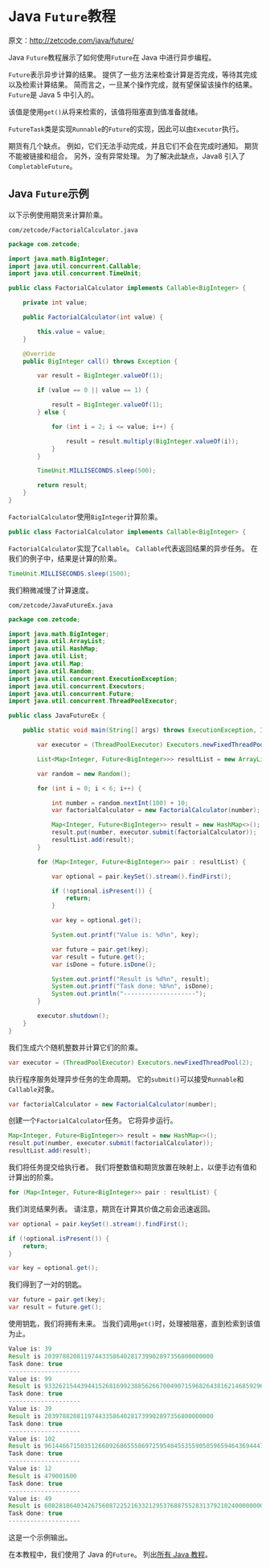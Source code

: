 # Java `Future`教程

原文：http://zetcode.com/java/future/

Java `Future`教程展示了如何使用`Future`在 Java 中进行异步编程。

`Future`表示异步计算的结果。 提供了一些方法来检查计算是否完成，等待其完成以及检索计算结果。 简而言之，一旦某个操作完成，就有望保留该操作的结果。 `Future`是 Java 5 中引入的。

该值是使用`get()`从将来检索的，该值将阻塞直到值准备就绪。

`FutureTask`类是实现`Runnable`的`Future`的实现，因此可以由`Executor`执行。

期货有几个缺点。 例如，它们无法手动完成，并且它们不会在完成时通知。 期货不能被链接和组合。 另外，没有异常处理。 为了解决此缺点，Java8 引入了`CompletableFuture`。

## Java `Future`示例

以下示例使用期货来计算阶乘。

`com/zetcode/FactorialCalculator.java`

```java
package com.zetcode;

import java.math.BigInteger;
import java.util.concurrent.Callable;
import java.util.concurrent.TimeUnit;

public class FactorialCalculator implements Callable<BigInteger> {

    private int value;

    public FactorialCalculator(int value) {

        this.value = value;
    }

    @Override
    public BigInteger call() throws Exception {

        var result = BigInteger.valueOf(1);

        if (value == 0 || value == 1) {

            result = BigInteger.valueOf(1);
        } else {

            for (int i = 2; i <= value; i++) {

                result = result.multiply(BigInteger.valueOf(i));
            }
        }

        TimeUnit.MILLISECONDS.sleep(500);

        return result;
    }
}

```

`FactorialCalculator`使用`BigInteger`计算阶乘。

```java
public class FactorialCalculator implements Callable<BigInteger> {

```

`FactorialCalculator`实现了`Callable`。 `Callable`代表返回结果的异步任务。 在我们的例子中，结果是计算的阶乘。

```java
TimeUnit.MILLISECONDS.sleep(1500);

```

我们稍微减慢了计算速度。

`com/zetcode/JavaFutureEx.java`

```java
package com.zetcode;

import java.math.BigInteger;
import java.util.ArrayList;
import java.util.HashMap;
import java.util.List;
import java.util.Map;
import java.util.Random;
import java.util.concurrent.ExecutionException;
import java.util.concurrent.Executors;
import java.util.concurrent.Future;
import java.util.concurrent.ThreadPoolExecutor;

public class JavaFutureEx {

    public static void main(String[] args) throws ExecutionException, InterruptedException {

        var executor = (ThreadPoolExecutor) Executors.newFixedThreadPool(2);

        List<Map<Integer, Future<BigInteger>>> resultList = new ArrayList<>();

        var random = new Random();

        for (int i = 0; i < 6; i++) {

            int number = random.nextInt(100) + 10;
            var factorialCalculator = new FactorialCalculator(number);

            Map<Integer, Future<BigInteger>> result = new HashMap<>();
            result.put(number, executor.submit(factorialCalculator));
            resultList.add(result);
        }

        for (Map<Integer, Future<BigInteger>> pair : resultList) {

            var optional = pair.keySet().stream().findFirst();

            if (!optional.isPresent()) {
                return;
            }

            var key = optional.get();

            System.out.printf("Value is: %d%n", key);

            var future = pair.get(key);
            var result = future.get();
            var isDone = future.isDone();

            System.out.printf("Result is %d%n", result);
            System.out.printf("Task done: %b%n", isDone);
            System.out.println("--------------------");
        }

        executor.shutdown();
    }
}

```

我们生成六个随机整数并计算它们的阶乘。

```java
var executor = (ThreadPoolExecutor) Executors.newFixedThreadPool(2);

```

执行程序服务处理异步任务的生命周期。 它的`submit()`可以接受`Runnable`和`Callable`对象。

```java
var factorialCalculator = new FactorialCalculator(number);

```

创建一个`FactorialCalculator`任务。 它将异步运行。

```java
Map<Integer, Future<BigInteger>> result = new HashMap<>();
result.put(number, executor.submit(factorialCalculator));
resultList.add(result);

```

我们将任务提交给执行者。 我们将整数值和期货放置在映射上，以便手边有值和计算出的阶乘。

```java
for (Map<Integer, Future<BigInteger>> pair : resultList) {

```

我们浏览结果列表。 请注意，期货在计算其价值之前会迅速返回。

```java
var optional = pair.keySet().stream().findFirst();

if (!optional.isPresent()) {
    return;
}

var key = optional.get();

```

我们得到了一对的钥匙。

```java
var future = pair.get(key);
var result = future.get();

```

使用钥匙，我们将拥有未来。 当我们调用`get()`时，处理被阻塞，直到检索到该值为止。

```java
Value is: 39
Result is 20397882081197443358640281739902897356800000000
Task done: true
--------------------
Value is: 99
Result is 933262154439441526816992388562667004907159682643816214685929638952175999932299156089414639761565182862536979208272237582511852109168640000000000000000000000
Task done: true
--------------------
Value is: 39
Result is 20397882081197443358640281739902897356800000000
Task done: true
--------------------
Value is: 102
Result is 961446671503512660926865558697259548455355905059659464369444714048531715130254590603314961882364451384985595980362059157503710042865532928000000000000000000000000
Task done: true
--------------------
Value is: 12
Result is 479001600
Task done: true
--------------------
Value is: 49
Result is 608281864034267560872252163321295376887552831379210240000000000
Task done: true
--------------------

```

这是一个示例输出。

在本教程中，我们使用了 Java 的`Future`。 列出[所有 Java 教程](/all/#java)。